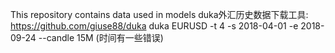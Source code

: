 This repository contains data used in models
duka外汇历史数据下载工具:
https://github.com/giuse88/duka
duka EURUSD -t 4 -s 2018-04-01 -e 2018-09-24 --candle 15M
(时间有一些错误)
